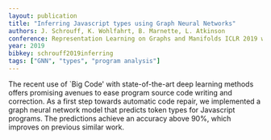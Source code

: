 ```yaml
---
layout: publication
title: "Inferring Javascript types using Graph Neural Networks"
authors: J. Schrouff, K. Wohlfahrt, B. Marnette, L. Atkinson
conference: Representation Learning on Graphs and Manifolds ICLR 2019 workshop 
year: 2019
bibkey: schrouff2019inferring
tags: ["GNN", "types", "program analysis"]
---
```

The recent use of `Big Code' with state-of-the-art deep learning methods offers promising avenues to ease program source code writing and correction. As a first step towards automatic code repair, we implemented a graph neural network model that predicts token types for Javascript programs. The predictions achieve an accuracy above 90%, which improves on previous similar work. 
